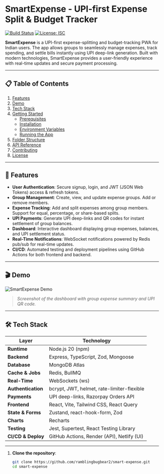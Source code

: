 # SmartExpense - UPI-first Expense Split & Budget Tracker

[![Build Status](https://github.com/ramblingbugbear2/smart-expense/actions/workflows/ci.yml/badge.svg)](https://github.com/ramblingbugbear2/smart-expense/actions)
[![License: ISC](https://img.shields.io/badge/License-ISC-blue.svg)](LICENSE)

**SmartExpense** is a UPI-first expense-splitting and budget-tracking PWA for Indian users. The app allows groups to seamlessly manage expenses, track spending, and settle bills instantly using UPI deep-link generation. Built with modern technologies, SmartExpense provides a user-friendly experience with real-time updates and secure payment processing.

---

## 📋 Table of Contents

1. [Features](#-features)
2. [Demo](#-demo)
3. [Tech Stack](#-tech-stack)
4. [Getting Started](#-getting-started)
   - [Prerequisites](#prerequisites)
   - [Installation](#installation)
   - [Environment Variables](#environment-variables)
   - [Running the App](#running-the-app)
5. [Folder Structure](#-folder-structure)
6. [API Reference](#-api-reference)
7. [Contributing](#-contributing)
8. [License](#-license)

---

## 🚀 Features

- **User Authentication**: Secure signup, login, and JWT (JSON Web Tokens) access & refresh tokens.
- **Group Management**: Create, view, and update expense groups. Add or remove members.
- **Expense Tracking**: Add and split expenses among group members. Support for equal, percentage, or share-based splits.
- **UPI Payments**: Generate UPI deep-links and QR codes for instant settlement of group balances.
- **Dashboard**: Interactive dashboard displaying group expenses, balances, and UPI settlement status.
- **Real-Time Notifications**: WebSocket notifications powered by Redis pub/sub for real-time updates.
- **CI/CD**: Automated testing and deployment pipelines using GitHub Actions for both frontend and backend.

---

## 🎬 Demo

![SmartExpense Demo](docs/demo.png)

> _Screenshot of the dashboard with group expense summary and UPI QR code._

---

## 🛠️ Tech Stack

| Layer                | Technology                                |
|----------------------|-------------------------------------------|
| **Runtime**          | Node.js 20 (npm)                          |
| **Backend**          | Express, TypeScript, Zod, Mongoose        |
| **Database**         | MongoDB Atlas                             |
| **Cache & Jobs**     | Redis, BullMQ                             |
| **Real-Time**        | WebSockets (ws)                           |
| **Authentication**   | bcrypt, JWT, helmet, rate-limiter-flexible|
| **Payments**         | UPI deep-links, Razorpay Orders API       |
| **Frontend**         | React, Vite, Tailwind CSS, React Query    |
| **State & Forms**    | Zustand, react-hook-form, Zod             |
| **Charts**           | Recharts                                  |
| **Testing**          | Jest, Supertest, React Testing Library    |
| **CI/CD & Deploy**   | GitHub Actions, Render (API), Netlify (UI)|

---

1. **Clone the repository**:

   ```bash
   git clone https://github.com/ramblingbugbear2/smart-expense.git
   cd smart-expense
